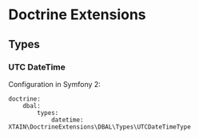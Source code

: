 # Doctrine Extensions

## Types

### UTC DateTime

Configuration in Symfony 2:

    doctrine:
        dbal:
            types:
                datetime: XTAIN\DoctrineExtensions\DBAL\Types\UTCDateTimeType